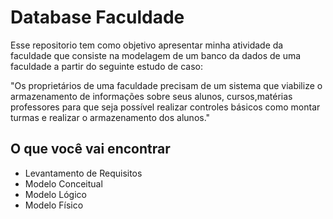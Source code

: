 # Database Faculdade
Esse repositorio tem como objetivo apresentar minha atividade da faculdade que consiste na modelagem de um banco da dados de uma faculdade a partir do seguinte estudo de caso:

"Os proprietários de uma faculdade precisam de um sistema que viabilize o armazenamento de informações sobre seus alunos, cursos,matérias professores para que seja possível realizar controles básicos como montar turmas e realizar o armazenamento dos alunos."

## O que você vai encontrar

* Levantamento de Requisitos
* Modelo Conceitual
* Modelo Lógico
* Modelo Físico
